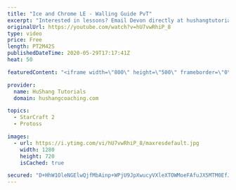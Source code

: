 ```yaml
---
title: "Ice and Chrome LE - Walling Guide PvT"
excerpt: "Interested in lessons? Email Devon directly at hushangtutorials@outlook.com ------------------------------------------------------------------------------------------------------- Want to support HuShang Tutorials directly? Patreon is a website where you can contribute a monthly donation that will help"
originalUrl: https://youtube.com/watch?v=hU7vwRhiP_8
type: video
price: Free
length: PT2M42S
publishedDateTime: 2020-05-29T17:17:41Z
heat: 50

featuredContent: "<iframe width=\"800\" height=\"500\" frameborder=\"0\" src=\"https://www.youtube.com/embed/hU7vwRhiP_8\" allow=\"accelerometer; autoplay; encrypted-media; gyroscope; picture-in-picture\" allowfullscreen></iframe>"

provider:
  name: HuShang Tutorials
  domain: hushangcoaching.com

topics:
  - StarCraft 2
  - Protoss

images:
  - url: https://i.ytimg.com/vi/hU7vwRhiP_8/maxresdefault.jpg
    width: 1280
    height: 720
    isCached: true

secured: "D+HhW1OleNGElwQjfMbAinp+WPjU9JpXwucyVXleXTOWMoeFAfuJX5MTM0EfJDfy0yYJwHSu0RFHnVAGPgGlmcFLlxtY1S+bjwqLBP5lakXCQ+b44QBokzM5gY3uARTh3a5kA7Dq9E3/h6AM4URT5SW4JfoEXGkrCGz7lHjFmQE3jBceqGxVqo4cGhFxU1Wketx19OukYa4OpRTw/uTndr3e7nFkyjCSVxe9KUyrA3CA584NPEkORvej/Tx0FQirNLC+8H+w5CCir9+j0W56Iph46NHDGWH3ngGohzQ8ZETXDIV7eQlBxiUbCkB89RtsMthI1ospa62FiJ83mSj+KLKBIS0UPrRfYNwCh6JGtSJV4/yeaiVt+Mf8eF7KGOprJGAjiiFSr+m6aLz50CJZJg+LcugmLSqtXux+qC0/teI=;ycQ9z0zOopuUsLaDMF7H/w=="
---
```


